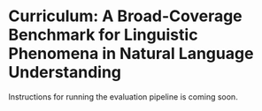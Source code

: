# Curriculum: A Broad-Coverage Benchmark for Linguistic Phenomena in Natural Language Understanding
Instructions for running the evaluation pipeline is coming soon.
